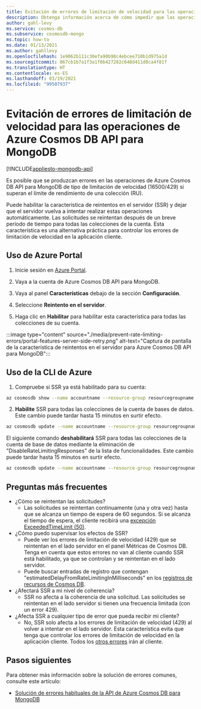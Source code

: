 ```yaml
---
title: Evitación de errores de limitación de velocidad para las operaciones de Azure Cosmos DB API para MongoDB
description: Obtenga información acerca de cómo impedir que las operaciones de Azure Cosmos DB API para MongoDB alcancen los errores de limitación de velocidad con la característica SSR (reintento en el servidor).
author: gahl-levy
ms.service: cosmos-db
ms.subservice: cosmosdb-mongo
ms.topic: how-to
ms.date: 01/13/2021
ms.author: gahllevy
ms.openlocfilehash: 1e9062b111c30efa90b98c4ebcee710b1d975a1d
ms.sourcegitcommit: 867cb1b7a1f3a1f0b427282c648d411d0ca4f81f
ms.translationtype: HT
ms.contentlocale: es-ES
ms.lasthandoff: 03/19/2021
ms.locfileid: "99507937"
---
```

# <a name="prevent-rate-limiting-errors-for-azure-cosmos-db-api-for-mongodb-operations"></a>Evitación de errores de limitación de velocidad para las operaciones de Azure Cosmos DB API para MongoDB
[!INCLUDE[appliesto-mongodb-api](includes/appliesto-mongodb-api.md)]

Es posible que se produzcan errores en las operaciones de Azure Cosmos DB API para MongoDB de tipo de limitación de velocidad (16500/429) si superan el límite de rendimiento de una colección (RU). 

Puede habilitar la característica de reintentos en el servidor (SSR) y dejar que el servidor vuelva a intentar realizar estas operaciones automáticamente. Las solicitudes se reintentan después de un breve período de tiempo para todas las colecciones de la cuenta. Esta característica es una alternativa práctica para controlar los errores de limitación de velocidad en la aplicación cliente.

## <a name="use-the-azure-portal"></a>Uso de Azure Portal

1. Inicie sesión en [Azure Portal](https://portal.azure.com/).

1. Vaya a la cuenta de Azure Cosmos DB API para MongoDB.

1. Vaya al panel **Características** debajo de la sección **Configuración**.

1. Seleccione **Reintento en el servidor**.

1. Haga clic en **Habilitar** para habilitar esta característica para todas las colecciones de su cuenta.

:::image type="content" source="./media/prevent-rate-limiting-errors/portal-features-server-side-retry.png" alt-text="Captura de pantalla de la característica de reintentos en el servidor para Azure Cosmos DB API para MongoDB":::

## <a name="use-the-azure-cli"></a>Uso de la CLI de Azure

1. Compruebe si SSR ya está habilitado para su cuenta:
```bash
az cosmosdb show --name accountname --resource-group resourcegroupname
```
2. **Habilite** SSR para todas las colecciones de la cuenta de bases de datos. Este cambio puede tardar hasta 15 minutos en surtir efecto.
```bash
az cosmosdb update --name accountname --resource-group resourcegroupname --capabilities EnableMongo DisableRateLimitingResponses
```
El siguiente comando **deshabilitará** SSR para todas las colecciones de la cuenta de base de datos mediante la eliminación de "DisableRateLimitingResponses" de la lista de funcionalidades. Este cambio puede tardar hasta 15 minutos en surtir efecto.
```bash
az cosmosdb update --name accountname --resource-group resourcegroupname --capabilities EnableMongo
```

## <a name="frequently-asked-questions"></a>Preguntas más frecuentes
* ¿Cómo se reintentan las solicitudes?
    * Las solicitudes se reintentan continuamente (una y otra vez) hasta que se alcanza un tiempo de espera de 60 segundos. Si se alcanza el tiempo de espera, el cliente recibirá una [excepción ExceededTimeLimit (50)](mongodb-troubleshoot.md).
*  ¿Cómo puedo supervisar los efectos de SSR?
    *  Puede ver los errores de limitación de velocidad (429) que se reintentan en el lado servidor en el panel Métricas de Cosmos DB. Tenga en cuenta que estos errores no van al cliente cuando SSR está habilitado, ya que se controlan y se reintentan en el lado servidor. 
    *  Puede buscar entradas de registro que contengan "estimatedDelayFromRateLimitingInMilliseconds" en los [registros de recursos de Cosmos DB](cosmosdb-monitor-resource-logs.md).
*  ¿Afectará SSR a mi nivel de coherencia?
    *  SSR no afecta a la coherencia de una solicitud. Las solicitudes se reintentan en el lado servidor si tienen una frecuencia limitada (con un error 429). 
*  ¿Afecta SSR a cualquier tipo de error que pueda recibir mi cliente?
    *  No, SSR solo afecta a los errores de limitación de velocidad (429) al volver a intentar en el lado servidor. Esta característica evita que tenga que controlar los errores de limitación de velocidad en la aplicación cliente. Todos los [otros errores](mongodb-troubleshoot.md) irán al cliente. 

## <a name="next-steps"></a>Pasos siguientes

Para obtener más información sobre la solución de errores comunes, consulte este artículo:

* [Solución de errores habituales de la API de Azure Cosmos DB para MongoDB](mongodb-troubleshoot.md)
